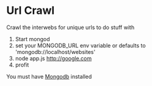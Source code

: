 Url Crawl
=====

Crawl the interwebs for unique urls to do stuff with 

1. Start mongod
2. set your MONGODB_URL env variable or defaults to 'mongodb://localhost/websites'
3. node app.js http://google.com
4. profit


You must have [Mongodb](http://docs.mongodb.org/manual/tutorial/install-mongodb-on-os-x/) installed